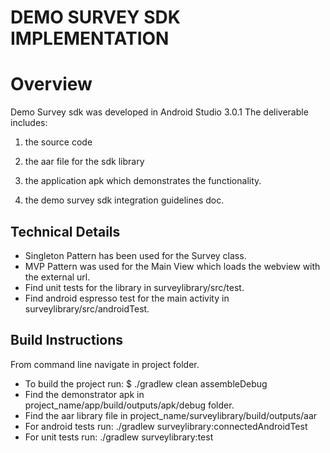 # DEMO SURVEY SDK IMPLEMENTATION

# Overview

Demo Survey sdk was developed in Android Studio 3.0.1
The deliverable includes:

1. the source code

2. the aar file for the sdk library

3. the application apk which demonstrates the functionality.

4. the demo survey sdk integration guidelines doc.

## Technical Details

* Singleton Pattern has been used for the Survey class.
* MVP Pattern was used for the Main View which loads the webview with the external url.
* Find unit tests for the library in surveylibrary/src/test.
* Find android espresso test for the main activity in surveylibrary/src/androidTest.


## Build Instructions

From command line navigate in project folder.

* To build the project run: $ ./gradlew clean assembleDebug
* Find the demonstrator apk in project_name/app/build/outputs/apk/debug folder.
* Find the aar library file in project_name/surveylibrary/build/outputs/aar
* For android tests run:  ./gradlew surveylibrary:connectedAndroidTest
* For unit tests run:  ./gradlew surveylibrary:test



